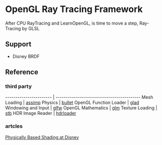 # OpenGL Ray Tracing Framework

After CPU RayTracing and LearnOpenGL, is time to move a step, Ray-Tracing by GLSL

## Support

- Disney BRDF

## Reference
### third party

----------------------- | ------------------------------------------
Mesh Loading            | [assimp](https://github.com/assimp/assimp)
Physics                 | [bullet](https://github.com/bulletphysics/bullet3)
OpenGL Function Loader  | [glad](https://github.com/Dav1dde/glad)
Windowing and Input     | [glfw](https://github.com/glfw/glfw)
OpenGL Mathematics      | [glm](https://github.com/g-truc/glm)
Texture Loading         | [stb](https://github.com/nothings/stb)
HDR Image Reader        | [hdrloader](https://www.flipcode.com/archives/HDR_Image_Reader.shtml)

### artcles
[Physically Based Shading at Disney](https://media.disneyanimation.com/uploads/production/publication_asset/48/asset/s2012_pbs_disney_brdf_notes_v3.pdf)
